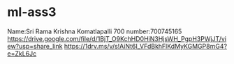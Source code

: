 # ml-ass3
Name:Sri Rama Krishna Komatlapalli
700 number:700745165
https://drive.google.com/file/d/1BjT_O9KchHD0HiN3HjsWH_PgpH3PWjJT/view?usp=share_link
https://1drv.ms/v/s!AiNt6I_VFdBkhFlKdMyKGMGP8mG4?e=ZkL6Jc
